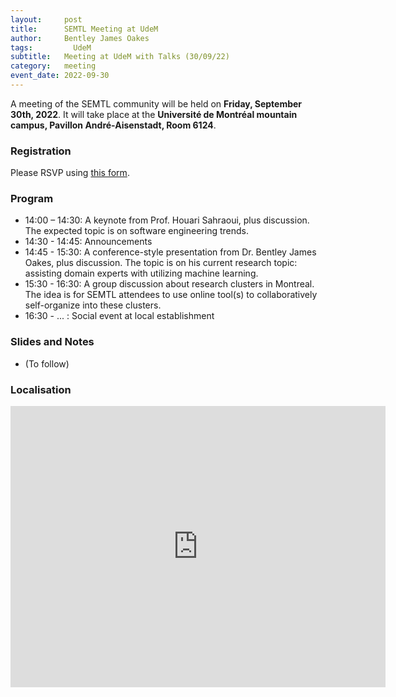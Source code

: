 ```yaml
---
layout:     post
title:      SEMTL Meeting at UdeM
author:     Bentley James Oakes
tags: 		  UdeM
subtitle:  	Meeting at UdeM with Talks (30/09/22)
category:   meeting
event_date: 2022-09-30
---
```


A meeting of the SEMTL community will be held on **Friday, September 30th, 2022**. It will take place at the **Université de Montréal mountain campus, Pavillon André-Aisenstadt, Room 6124**.

### Registration

Please RSVP using [this form](https://docs.google.com/spreadsheets/d/1fG5uRQbvPufsGLUAnelnuzTSneUVe6L1RDAD7ZTWeIE/edit?usp=sharing).

### Program

* 14:00 – 14:30: A keynote from Prof. Houari Sahraoui, plus discussion. The expected topic is on software engineering trends.
* 14:30 - 14:45: Announcements
* 14:45 - 15:30: A conference-style presentation from Dr. Bentley James Oakes, plus discussion. The topic is on his current research topic: assisting domain experts with utilizing machine learning.
* 15:30 - 16:30: A group discussion about research clusters in Montreal. The idea is for SEMTL attendees to use online tool(s) to collaboratively self-organize into these clusters.
* 16:30 - ... : Social event at local establishment

### Slides and Notes

- (To follow)

### Localisation

<iframe src="https://www.google.com/maps/embed?pb=!1m18!1m12!1m3!1d1813.2859713793487!2d-73.6163897524083!3d45.50063506506699!2m3!1f0!2f0!3f0!3m2!1i1024!2i768!4f13.1!3m3!1m2!1s0x4cc919f308df50f9%3A0x1c5cdca60001c62e!2sUdeM%20%E2%80%93%20Pavillon%20Andr%C3%A9-Aisenstadt!5e0!3m2!1sen!2sca!4v1664221637580!5m2!1sen!2sca" width="600" height="450" style="border:0;" allowfullscreen="" loading="lazy" referrerpolicy="no-referrer-when-downgrade"></iframe>